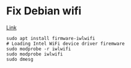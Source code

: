 # Fix Debian wifi

[Link](https://www.cyberciti.biz/faq/intel-wifi-on-debian-linux-when-you-get-firmware-failed-to-load-iwlwifi-8265-36-error/)

```shell
sudo apt install firmware-iwlwifi
# Loading Intel WiFi device driver firemware
sudo modprobe -r iwlwifi
sudo modprobe iwlwifi
sudo dmesg
```

